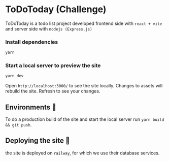 # ToDoToday (Challenge)


ToDoToday is a todo list project developed frontend side with `react + vite`
 and server side with `nodejs (Express.js)`

### Install dependencies

```bash
yarn
```

### Start a local server to preview the site

```bash
yarn dev
```

Open `http://localhost:3000/` to see the site locally. Changes to assets will
rebuild the site. Refresh to see your changes.

## Environments 🌳

To do a production build of the site and start the local server
run `yarn build && git push`.


## Deploying the site 🚀
the site is deployed on `railway`, for which we use their database services.